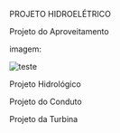PROJETO HIDROELÉTRICO

Projeto do Aproveitamento

imagem:

![teste](teste.png)


Projeto Hidrológico


Projeto do Conduto


Projeto da Turbina
